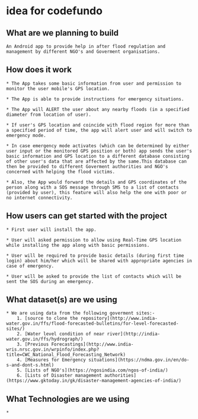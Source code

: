 # idea for codefundo

## What are we planning to build
    
    An Android app to provide help in after flood regulation and management by different NGO's and Goverment organisations. 


## How does it work

    * The App takes some basic information from user and permission to monitor the user mobile's GPS location. 
    
    * The App is able to provide instructions for emergency situations.
    
    * The App will ALERT the user about any nearby floods (in a specified diameter from location of user).
    
    * If user's GPS location and coincide with flood region for more than a specified period of time, the app will alert user and will switch to emergency mode. 
    
    * In case emergency mode activates (which can be determined by either user input or the monitored GPS position or both) app sends the user's basic information and GPS location to a different database consisting of other user's data that are affected by the same.This database can then be provided to different Goverment authorities and NGO's concerned with helping the flood victims.
    
    * Also, the App would forward the details and GPS coordinates of the person along with a SOS message through SMS to a list of contacts (provided by user), this feature will also help the one with poor or no internet connectivity.
    


## How users can get started with the project

    * First user will install the app.
    
    * User will asked permission to allow using Real-Time GPS location while installing the app along with basic permissions.
    
    * User will be required to provide basic details (during first time login) about him/her which will be shared with appropriate agencies in case of emergency.
    
    * User will be asked to provide the list of contacts which will be sent the SOS during an emergency.
    
## What dataset(s) are we using

    * We are using data from the following goverment sites:-
        1. [source to clone the repository](http://www.india-water.gov.in/ffs/flood-forecasted-bulletins/for-level-forecasted-sites/)
        2. [Water level condition of near river](http://india-water.gov.in/ffs/hydrograph/)
        3. [Previous Forecastings](http://www.india-wris.nrsc.gov.in/wrpinfo/index.php?title=CWC_National_Flood_Forecasting_Network)
        4. [Measures for Emergency situations](https://ndma.gov.in/en/do-s-and-dont-s.html)
        5. [Lists of NGO's](https://ngosindia.com/ngos-of-india/)
        6. [Lists of Disaster management authorities](https://www.gktoday.in/gk/disaster-management-agencies-of-india/)
        
 ## What Technologies are we using
 
    * 
